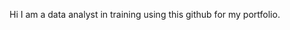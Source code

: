 Hi I am a data analyst in training using this github for my portfolio.
<!---
bananalemondc/bananalemondc is a ✨ special ✨ repository because its `README.md` (this file) appears on your GitHub profile.
You can click the Preview link to take a look at your changes.
--->

